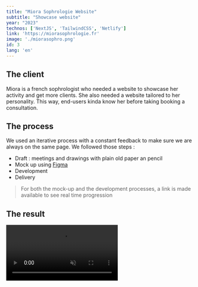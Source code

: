 ```yaml
---
title: "Miora Sophrologie Website"
subtitle: "Showcase website"
year: "2023"
technos: ['NextJS', 'TailwindCSS', 'Netlify']
link: 'https://miorasophrologie.fr'
image: './miorasophro.png'
id: 3
lang: 'en'
---
```


## The client

Miora is a french sophrologist who needed a website to showcase her activity and get more clients. She also needed a website tailored to her personality. This way, end-users kinda know her before taking booking a consultation. 

## The process

We used an iterative process with a constant feedback to make sure we are always on the same page. We followed those steps :

- Draft : meetings and drawings with plain old paper an pencil
- Mock up using [Figma](https://www.figma.com/)
- Development
- Delivery

> For both the mock-up and the development processes, a link is made available to see real time progression


## The result

<video src="/screen_recording_miora.mp4" type="video/mp4" controls autoplay loop muted>

[Visit website](https://miorasophrologie.fr)


## The feedback

*« I called on William to build my website! He listens to your needs! I knew I was going to be well supported in the development of my website! He succeeded in conveying the image I wanted to convey with this site! He's also available to listen to any questions or comments. Thank you for all your hard work! I wouldn't hesitate to call on William for a redesign or update of my site! He delivers a quality product that meets your needs! I recommend him »*



Translated with DeepL.com (free version)

[Get in touch](https://calendly.com/willdevweb/talk)